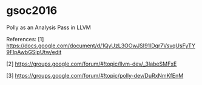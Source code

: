 # gsoc2016
Polly as an Analysis Pass in LLVM

References:
[1] https://docs.google.com/document/d/1QyUzL3OOwJSI91lDqr7VsvqUsFyTY9FlpAwbGSipUtw/edit

[2] https://groups.google.com/forum/#!topic/llvm-dev/_3IabeSMFxE

[3] https://groups.google.com/forum/#!topic/polly-dev/DuRxNmKfEnM
